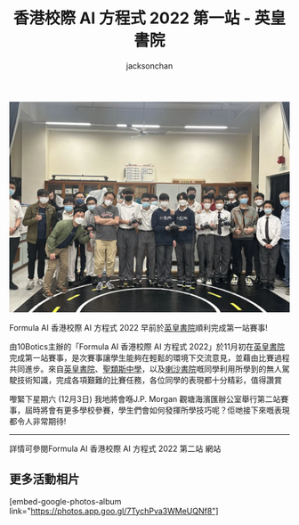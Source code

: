 ﻿---
title: "香港校際 AI 方程式 2022 第一站 - 英皇書院"
publishDate: 2022-11-25
description: "記錄香港校際AI方程式2022第一站比賽在英皇書院舉行的精彩時刻，展示參賽隊伍的創新AI技術應用和競技表現。"
featuredImage: "../../assets/images/news/2022-11-25-香港校際-ai-方程式-2022-第一站-英皇書院/image1.jpg"
SEOImage: "../../assets/images/news/2022-11-25-香港校際-ai-方程式-2022-第一站-英皇書院/image1.jpg"
category: "文章"
tags: []
author: "jacksonchan"
---

![](../../assets/images/news/2022-11-25-香港校際-ai-方程式-2022-第一站-英皇書院/image1.jpg)

Formula AI 香港校際 AI 方程式 2022 早前於[英皇書院](https://www.kings.edu.hk/)順利完成第一站賽事!

由10Botics主辦的「Formula AI 香港校際 AI 方程式 2022」於11月初在[英皇書院](https://www.kings.edu.hk/)完成第一站賽事，是次賽事讓學生能夠在輕鬆的環境下交流意見，並藉由比賽過程共同進步。來自[英皇書院](https://www.kings.edu.hk/)、[聖類斯中學](https://www.stlouis.edu.hk/)，以及[喇沙書院](https://www.lasalle.edu.hk/)嘅同學利用所學到的無人駕駛技術知識，完成各項艱難的比賽任務，各位同學的表現都十分精彩，值得讚賞

嚟緊下星期六 (12月3日) 我地將會喺J.P. Morgan 觀塘海濱匯辦公室舉行第二站賽事，屆時將會有更多學校參賽，學生們會如何發揮所學技巧呢？佢哋接下來嘅表現都令人非常期待!

----------

詳情可參閱Formula AI 香港校際 AI 方程式 2022 第二站 網站

## 更多活動相片

[embed-google-photos-album link="https://photos.app.goo.gl/7TychPva3WMeUQNf8"]
